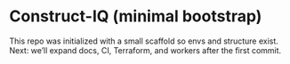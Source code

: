 # Construct-IQ (minimal bootstrap)
This repo was initialized with a small scaffold so envs and structure exist.
Next: we’ll expand docs, CI, Terraform, and workers after the first commit.
